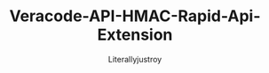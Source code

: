 ---
layout: post
repolink: "https://github.com/literallyjustroy/Veracode-API-HMAC-Rapid-Api-Extension"
title: "Veracode-API-HMAC-Rapid-Api-Extension"
description: "An extension for the RapidAPI (Paw) REST Client to authenticate into the Veracode REST APIs using HMAC."
author: "Literallyjustroy"
author-link: "https://github.com/literallyjustroy"
content-type: "api_testing_tools"
repo: "github"
repo_title: "Veracode-API-HMAC-Rapid-Api-Extension"
---